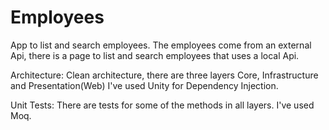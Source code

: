 # Employees

App to list and search employees.
The employees come from an external Api, there is a page to list and search employees that uses a local Api.

Architecture:
Clean architecture, there are three layers Core, Infrastructure and Presentation(Web)
I've used Unity for Dependency Injection.

Unit Tests:
There are tests for some of the methods in all layers.
I've used Moq.
